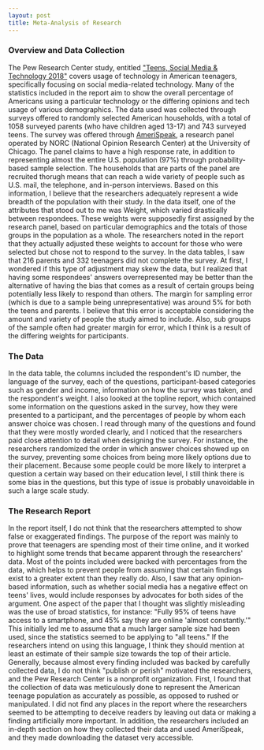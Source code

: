 ```yaml
---
layout: post
title: Meta-Analysis of Research
---
```


### Overview and Data Collection

The Pew Research Center study, entitled ["Teens, Social Media & Technology 2018"](https://www.pewresearch.org/internet/2018/05/31/teens-social-media-technology-2018/) covers usage of technology in American teenagers, specifically focusing on social media-related technology. Many of the statistics included in the report aim to show the overall percentage of Americans using a particular technology or the differing opinions and tech usage of various demographics. The data used was collected through surveys offered to randomly selected American households, with a total of 1058 surveyed parents (who have children aged 13-17) and 743 surveyed teens. The survey was offered through [AmeriSpeak](https://www.amerispeak.org/), a research panel operated by NORC (National Opinion Research Center) at the University of Chicago. The panel claims to have a high response rate, in addition to representing almost the entire U.S. population (97%) through probability-based sample selection. The households that are parts of the panel are recruited thorugh means that can reach a wide variety of people such as U.S. mail, the telephone, and in-person interviews. Based on this information, I believe that the researchers adequately represent a wide breadth of the population with their study. In the data itself, one of the attributes that stood out to me was Weight, which varied drastically between respondees. These weights were supposedly first assigned by the research panel, based on particular demographics and the totals of those groups in the population as a whole. The researchers noted in the report that they actually adjusted these weights to account for those who were selected but chose not to respond to the survey. In the data tables, I saw that 216 parents and 332 teenagers did not complete the survey. At first, I wondered if this type of adjustment may skew the data, but I realized that having some respondees' answers overrepresented may be better than the alternative of having the bias that comes as a result of certain groups being potentially less likely to respond than others. The margin for sampling error (which is due to a sample being unrepresentative) was around 5% for both the teens and parents. I believe that this error is acceptable considering the amount and variety of people the study aimed to include. Also, sub groups of the sample often had greater margin for error, which I think is a result of the differing weights for participants.

### The Data

In the data table, the columns included the respondent's ID number, the language of the survey, each of the questions, participant-based categories such as gender and income, information on how the survey was taken, and the respondent's weight. I also looked at the topline report, which contained some information on the questions asked in the survey, how they were presented to a participant, and the percentages of people by whom each answer choice was chosen. I read through many of the questions and found that they were mostly worded clearly, and I noticed that the researchers paid close attention to detail when designing the survey. For instance, the researchers randomized the order in which answer choices showed up on the survey, preventing some choices from being more likely options due to their placement. Because some people could be more likely to interpret a question a certain way based on their education level, I still think there is some bias in the questions, but this type of issue is probably unavoidable in such a large scale study.

### The Research Report

In the report itself, I do not think that the researchers attempted to show false or exaggerated findings. The purpose of the report was mainly to prove that teenagers are spending most of their time online, and it worked to highlight some trends that became apparent through the researchers' data. Most of the points included were backed with percentages from the data, which helps to prevent people from assuming that certain findings exist to a greater extent than they really do. Also, I saw that any opinion-based information, such as whether social media has a negative effect on teens' lives, would include responses by advocates for both sides of the argument. One aspect of the paper that I thought was slightly misleading was the use of broad statistics, for instance: "Fully 95% of teens have access to a smartphone, and 45% say they are online 'almost constantly.'" This initially led me to assume that a much larger sample size had been used, since the statistics seemed to be applying to "all teens." If the researchers intend on using this language, I think they should mention at least an estimate of their sample size towards the top of their article. Generally, because almost every finding included was backed by carefully collected data, I do not think "publish or perish" motivated the researchers, and the Pew Research Center is a nonprofit organization. First, I found that the collection of data was meticulously done to represent the American teenage population as accurately as possible, as opposed to rushed or manipulated. I did not find any places in the report where the researchers seemed to be attempting to deceive readers by leaving out data or making a finding artificially more important. In addition, the researchers included an in-depth section on how they collected their data and used AmeriSpeak, and they made downloading the dataset very accessible.